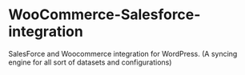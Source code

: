 # WooCommerce-Salesforce-integration
SalesForce and Woocommerce integration for WordPress. (A syncing engine for all sort of datasets and configurations)
